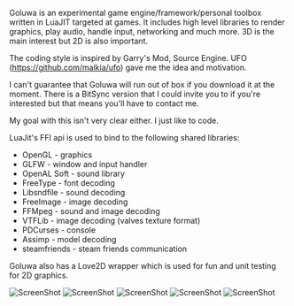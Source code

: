 Goluwa is an experimental game engine/framework/personal toolbox written in LuaJIT targeted at games. It includes high level libraries to render graphics, play audio, handle input, networking and much more. 3D is the main interest but 2D is also important.

The coding style is inspired by Garry's Mod, Source Engine. UFO (https://github.com/malkia/ufo) gave me the idea and motivation.

I can't guarantee that Goluwa will run out of box if you download it at the moment. There is a BitSync version that I could invite you to if you're interested but that means you'll have to contact me.

My goal with this isn't very clear either. I just like to code.

LuaJit's FFI api is used to bind to the following shared libraries:

* OpenGL - graphics
* GLFW - window and input handler
* OpenAL Soft - sound library
* FreeType - font decoding
* Libsndfile - sound decoding
* FreeImage - image decoding
* FFMpeg - sound and image decoding
* VTFLib - image decoding (valves texture format)
* PDCurses - console
* Assimp - model decoding
* steamfriends - steam friends communication

Goluwa also has a Love2D wrapper which is used for fun and unit testing for 2D graphics.

![ScreenShot](https://dl.dropboxusercontent.com/u/244444/ShareX/2014-06/2014-06-02_16-00-59.png)
![ScreenShot](https://dl.dropbox.com/u/244444/ShareX/2014-05/2014-05-02_04-19-30.png)
![ScreenShot](https://dl.dropbox.com/u/244444/ShareX/2014-05/2014-05-02_04-20-26.png)
![ScreenShot](https://dl.dropbox.com/u/244444/ShareX/2014-05/2014-05-02_04-21-03.png)
![ScreenShot](https://dl.dropbox.com/u/244444/ShareX/2014-05/2014-05-02_04-28-32.png)
